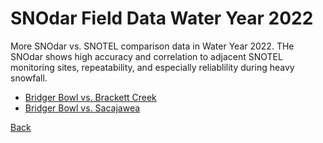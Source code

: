 # SNOdar Field Data Water Year 2022

More SNOdar vs. SNOTEL comparison data in Water Year 2022. 
THe SNOdar shows high accuracy and correlation to adjacent SNOTEL monitoring sites, repeatability, and especially reliablility during heavy snowfall. 

- [Bridger Bowl vs. Brackett Creek](BridgerBowlBrackettCreekSNOdarWY2022_markups.png)
- [Bridger Bowl vs. Sacajawea](BridgerBowlSacajaweaSNOdarWY2022_markups.png)

[Back](../)
